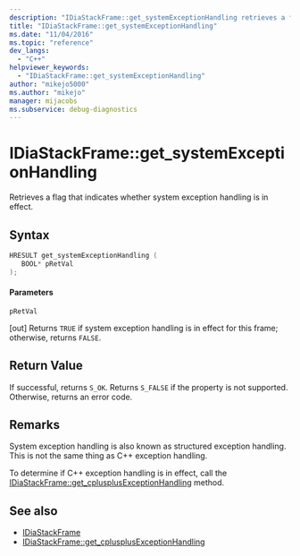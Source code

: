 ```yaml
---
description: "IDiaStackFrame::get_systemExceptionHandling retrieves a flag that indicates whether system exception handling is in effect."
title: "IDiaStackFrame::get_systemExceptionHandling"
ms.date: "11/04/2016"
ms.topic: "reference"
dev_langs:
  - "C++"
helpviewer_keywords:
  - "IDiaStackFrame::get_systemExceptionHandling"
author: "mikejo5000"
ms.author: "mikejo"
manager: mijacobs
ms.subservice: debug-diagnostics
---
```


# IDiaStackFrame::get_systemExceptionHandling

Retrieves a flag that indicates whether system exception handling is in effect.

## Syntax

```C++
HRESULT get_systemExceptionHandling ( 
   BOOL* pRetVal
);
```

#### Parameters
 `pRetVal`

[out] Returns `TRUE` if system exception handling is in effect for this frame; otherwise, returns `FALSE`.

## Return Value
 If successful, returns `S_OK`. Returns `S_FALSE` if the property is not supported. Otherwise, returns an error code.

## Remarks
 System exception handling is also known as structured exception handling. This is not the same thing as C++ exception handling.

 To determine if C++ exception handling is in effect, call the [IDiaStackFrame::get_cplusplusExceptionHandling](../../debugger/debug-interface-access/idiastackframe-get-cplusplusexceptionhandling.md) method.

## See also
- [IDiaStackFrame](../../debugger/debug-interface-access/idiastackframe.md)
- [IDiaStackFrame::get_cplusplusExceptionHandling](../../debugger/debug-interface-access/idiastackframe-get-cplusplusexceptionhandling.md)
